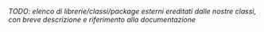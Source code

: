 
*TODO: elenco di librerie/classi/package esterni ereditati dalle nostre classi, con breve descrizione e riferimento alla documentazione*